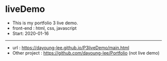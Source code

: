 # liveDemo
- This is my portfolio 3 live demo.
- front-end : html, css, javascript
- Start: 2020-01-16
---------
+ url : https://dayoung-lee.github.io/P3liveDemo/main.html
+ Other project : https://github.com/dayoung-lee/Portfolio (not live demo)
